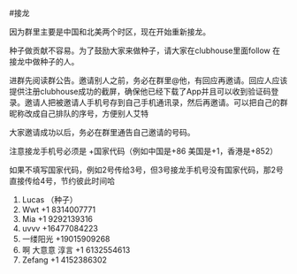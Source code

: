 #接龙

因为群里主要是中国和北美两个时区，现在开始重新接龙。

种子做贡献不容易。为了鼓励大家来做种子，请大家在clubhouse里面follow 在接龙中做种子的人。

进群先阅读群公告。邀请别人之前，务必在群里@他，有回应再邀请。回应人应该提供注册clubhouse成功的截屏，确保他已经下载了App并且可以收到验证码登录。邀请人把被邀请人手机号存到自己手机通讯录，然后再邀请。可以把自己的群昵称改成自己排队的序号，方便别人艾特

大家邀请成功以后，务必在群里通告自己邀请的号码。

注意接龙手机号必须是  +国家代码（例如中国是+86   美国是+1，香港是+852）

如果不填写国家代码，例如2号传给3号，但3号接龙手机号没有国家代码，那2号直接传给4号，节约彼此时间哈

1. Lucas （种子）
2. Wwt +1 8314007771
3. Mia +1 9292139316
4. uvvv +16477084223
5. 一缕阳光 +19015909268
6. 啊 大意意 淳言  +1 6132554613
7. Zefang +1 4152386302